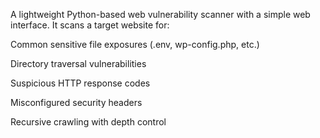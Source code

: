 A lightweight Python-based web vulnerability scanner with a simple web interface.
It scans a target website for:

Common sensitive file exposures (.env, wp-config.php, etc.)

Directory traversal vulnerabilities

Suspicious HTTP response codes

Misconfigured security headers

Recursive crawling with depth control

